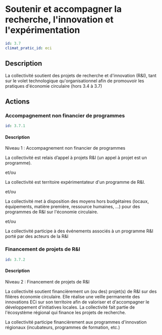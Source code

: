 # Soutenir et accompagner la recherche, l'innovation et l'expérimentation
```yaml
id: 3.7
climat_pratic_id: eci
```
## Description
La collectivité soutient des projets de recherche et d'innovation (R&I), tant sur le volet technologique qu'organisationnel afin de promouvoir les pratiques d'économie circulaire (hors 3.4 à 3.7)


## Actions
### Accompagnement non financier de programmes
```yaml
id: 3.7.1
```
#### Description
Niveau 1 : Accompagnement non financier de programmes

La collectivité est relais d’appel à projets R&I (un appel à projet est un programme).

et/ou

La collectivité est territoire expérimentateur d'un programme de R&I.

et/ou

La collectivité met à disposition des moyens hors budgétaires (locaux, équipements, matière première, ressource humaines, …) pour des programmes de R&I sur l'économie circulaire.

et/ou

La collectivité participe à des événements associés à un programme R&I porté par des acteurs de la R&I



### Financement de projets de R&I
```yaml
id: 3.7.2
```
#### Description
Niveau 2 : Financement de projets de R&I

La collectivité soutient financièrement un (ou des) projet(s) de R&I sur des filières économie circulaire. Elle réalise une veille permanente des innovations ECi sur son territoire afin de valoriser et d'accompagner le développement d'initiatives locales. La collectivité fait partie de l'écosystème régional qui finance les projets de recherche.

La collectivité participe financièrement aux programmes d'innovation régionaux (incubateurs, programmes de formation, etc.)



